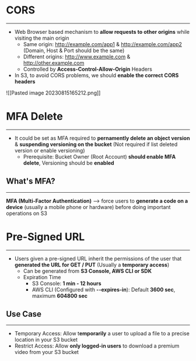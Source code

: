 # CORS
---

* Web Browser based mechanism to **allow requests to other origins** while visiting the main origin
	* Same origin: http://example.com/app1 & http://example.com/app2 (Domain, Host & Port should be the same)
	* Different origins: http://www.example.com & http://other.example.com
	* Controlled by **Access-Control-Allow-Origin** Headers
* In S3, to avoid CORS problems, we should **enable the correct CORS headers**

![[Pasted image 20230815165212.png]]

# MFA Delete
---

* It could be set as MFA required to **pernamently delete an object version** & **suspending versioning on the bucket** (Not required if list deleted version or enable versioning)
	* Prerequisite: Bucket Owner (Root Account) **should enable MFA delete**, Versioning should be **enabled**
## What's MFA?
---

**MFA (Multi-Factor Authentication)** –> force users to **generate a code on a device** (usually a mobile phone or hardware) before doing important operations on S3

# Pre-Signed URL
---

* Users given a pre-signed URL inherit the permissions of the user that **generated the URL for GET / PUT** (Usually a **temporary access**)
	* Can be generated from **S3 Console, AWS CLI or SDK**
	* Expiration Time
		* S3 Console: **1 min - 12 hours**
		* AWS CLI (Configured with **--expires-in**): Default **3600 sec**, maximum **604800 sec**

## Use Case
---

* Temporary Access: Allow t**emporarily** a user to upload a file to a precise location in your S3 bucket
* Restrict Access: Allow **only logged-in users** to download a premium video from your S3 bucket

